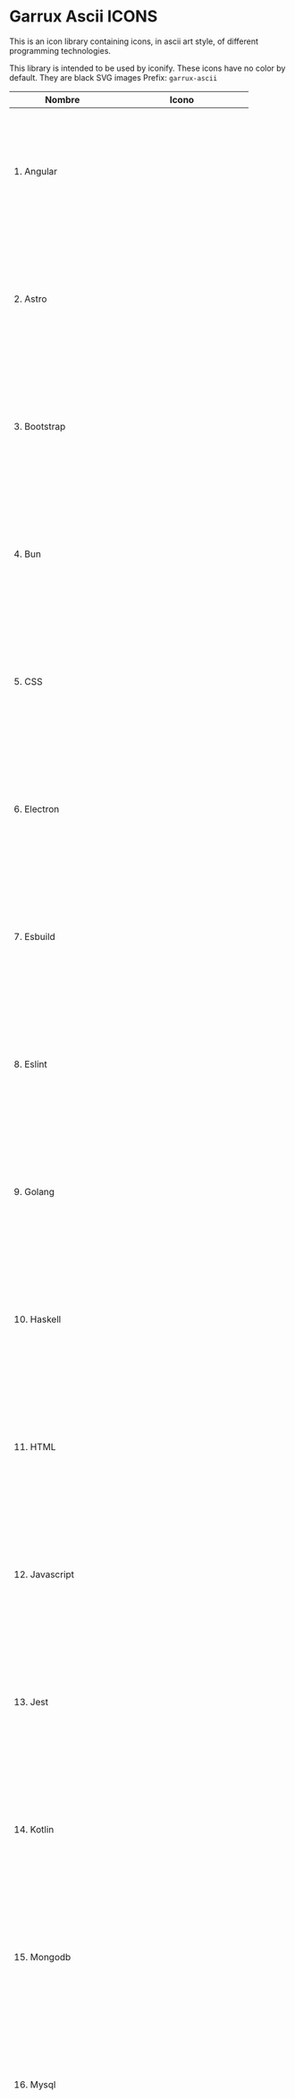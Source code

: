 # Garrux Ascii ICONS

This is an icon library containing icons, in ascii art style, of different programming technologies.

This library is intended to be used by iconify.
These icons have no color by default. They are black SVG images
Prefix: `garrux-ascii`

| <center>Nombre </center> | <center>Icono </center>                                                                                                                                                                                                                                                                        |
| ------------------------ | ---------------------------------------------------------------------------------------------------------------------------------------------------------------------------------------------------------------------------------------------------------------------------------------------- |
| 1. Angular               | <img style="--svg: url(./svg/angular.svg); color: #FF4747;width: 222px;height: 222px;background-color: currentColor;-webkit-mask-image: var(--svg);mask-image: var(--svg);-webkit-mask-repeat: no-repeat;mask-repeat: no-repeat;-webkit-mask-size: 100% 100%;mask-size: 100% 100%;"/>          |
| 2. Astro                 | <img style="--svg: url(./svg/Astro.svg); color: #FF3D00;width: 222px;height: 222px;background-color: currentColor;-webkit-mask-image: var(--svg);mask-image: var(--svg);-webkit-mask-repeat: no-repeat;mask-repeat: no-repeat;-webkit-mask-size: 100% 100%;mask-size: 100% 100%;"/>            |
| 3. Bootstrap             | <img style="--svg: url(./svg/bootstrap.svg); color: #7738FF;width: 222px;height: 222px;background-color: currentColor;-webkit-mask-image: var(--svg);mask-image: var(--svg);-webkit-mask-repeat: no-repeat;mask-repeat: no-repeat;-webkit-mask-size: 100% 100%;mask-size: 100% 100%;"/>        |
| 4. Bun                   | <img style="--svg: url(./svg/bun.svg); color: #F3CBC2;width: 222px;height: 222px;background-color: currentColor;-webkit-mask-image: var(--svg);mask-image: var(--svg);-webkit-mask-repeat: no-repeat;mask-repeat: no-repeat;-webkit-mask-size: 100% 100%;mask-size: 100% 100%;"/>              |
| 5. CSS                   | <img style="--svg: url(./svg/css.svg); color: #00A3FF;width: 222px;height: 222px;background-color: currentColor;-webkit-mask-image: var(--svg);mask-image: var(--svg);-webkit-mask-repeat: no-repeat;mask-repeat: no-repeat;-webkit-mask-size: 100% 100%;mask-size: 100% 100%;"/>              |
| 6. Electron              | <img style="--svg: url(./svg/electron.svg); color: #3F75FF;width: 222px;height: 222px;background-color: currentColor;-webkit-mask-image: var(--svg);mask-image: var(--svg);-webkit-mask-repeat: no-repeat;mask-repeat: no-repeat;-webkit-mask-size: 100% 100%;mask-size: 100% 100%;"/>         |
| 7. Esbuild               | <img style="--svg: url(./svg/esbuild.svg); color: #FFE500;width: 222px;height: 222px;background-color: currentColor;-webkit-mask-image: var(--svg);mask-image: var(--svg);-webkit-mask-repeat: no-repeat;mask-repeat: no-repeat;-webkit-mask-size: 100% 100%;mask-size: 100% 100%;"/>          |
| 8. Eslint                | <img style="--svg: url(./svg/eslint.svg); color: #4E6AFF;width: 222px;height: 222px;background-color: currentColor;-webkit-mask-image: var(--svg);mask-image: var(--svg);-webkit-mask-repeat: no-repeat;mask-repeat: no-repeat;-webkit-mask-size: 100% 100%;mask-size: 100% 100%;"/>           |
| 9. Golang                | <img style="--svg: url(./svg/golang.svg); color: #00B2FF;width: 222px;height: 222px;background-color: currentColor;-webkit-mask-image: var(--svg);mask-image: var(--svg);-webkit-mask-repeat: no-repeat;mask-repeat: no-repeat;-webkit-mask-size: 100% 100%;mask-size: 100% 100%;"/>           |
| 10. Haskell              | <img style="--svg: url(./svg/haskell.svg); color: #5B4D82;width: 222px;height: 222px;background-color: currentColor;-webkit-mask-image: var(--svg);mask-image: var(--svg);-webkit-mask-repeat: no-repeat;mask-repeat: no-repeat;-webkit-mask-size: 100% 100%;mask-size: 100% 100%;"/>          |
| 11. HTML                 | <img style="--svg: url(./svg/html.svg); color: #FF3D00;width: 222px;height: 222px;background-color: currentColor;-webkit-mask-image: var(--svg);mask-image: var(--svg);-webkit-mask-repeat: no-repeat;mask-repeat: no-repeat;-webkit-mask-size: 100% 100%;mask-size: 100% 100%;"/>             |
| 12. Javascript           | <img style="--svg: url(./svg/javascript.svg); color: #FFE500;width: 222px;height: 222px;background-color: currentColor;-webkit-mask-image: var(--svg);mask-image: var(--svg);-webkit-mask-repeat: no-repeat;mask-repeat: no-repeat;-webkit-mask-size: 100% 100%;mask-size: 100% 100%;"/>       |
| 13. Jest                 | <img style="--svg: url(./svg/jest.svg); color: #AC3E5A;width: 222px;height: 222px;background-color: currentColor;-webkit-mask-image: var(--svg);mask-image: var(--svg);-webkit-mask-repeat: no-repeat;mask-repeat: no-repeat;-webkit-mask-size: 100% 100%;mask-size: 100% 100%;"/>             |
| 14. Kotlin               | <img style="--svg: url(./svg/kotlin.svg); color: #A926E4;width: 222px;height: 222px;background-color: currentColor;-webkit-mask-image: var(--svg);mask-image: var(--svg);-webkit-mask-repeat: no-repeat;mask-repeat: no-repeat;-webkit-mask-size: 100% 100%;mask-size: 100% 100%;"/>           |
| 15. Mongodb              | <img style="--svg: url(./svg/mongodb.svg); color: #25B74E;width: 222px;height: 222px;background-color: currentColor;-webkit-mask-image: var(--svg);mask-image: var(--svg);-webkit-mask-repeat: no-repeat;mask-repeat: no-repeat;-webkit-mask-size: 100% 100%;mask-size: 100% 100%;"/>          |
| 16. Mysql                | <img style="--svg: url(./svg/mysql.svg); color: #00718B;width: 222px;height: 222px;background-color: currentColor;-webkit-mask-image: var(--svg);mask-image: var(--svg);-webkit-mask-repeat: no-repeat;mask-repeat: no-repeat;-webkit-mask-size: 100% 100%;mask-size: 100% 100%;"/>            |
| 17. Nodejs               | <img style="--svg: url(./svg/nodejs.svg); color: #25B74E;width: 222px;height: 222px;background-color: currentColor;-webkit-mask-image: var(--svg);mask-image: var(--svg);-webkit-mask-repeat: no-repeat;mask-repeat: no-repeat;-webkit-mask-size: 100% 100%;mask-size: 100% 100%;"/>           |
| 18. NPM                  | <img style="--svg: url(./svg/npm.svg); color: #C53635;width: 222px;height: 222px;background-color: currentColor;-webkit-mask-image: var(--svg);mask-image: var(--svg);-webkit-mask-repeat: no-repeat;mask-repeat: no-repeat;-webkit-mask-size: 100% 100%;mask-size: 100% 100%;"/>              |
| 19. Prettier             | <img style="--svg: url(./svg/prettier.svg); color: #b99;width: 222px;height: 222px;background-color: currentColor;-webkit-mask-image: var(--svg);mask-image: var(--svg);-webkit-mask-repeat: no-repeat;mask-repeat: no-repeat;-webkit-mask-size: 100% 100%;mask-size: 100% 100%;"/>            |
| 20. Pug                  | <img style="--svg: url(./svg/pug.svg); color: #5B3932;width: 222px;height: 222px;background-color: currentColor;-webkit-mask-image: var(--svg);mask-image: var(--svg);-webkit-mask-repeat: no-repeat;mask-repeat: no-repeat;-webkit-mask-size: 100% 100%;mask-size: 100% 100%;"/>              |
| 21. React                | <img style="--svg: url(./svg/react.svg); color: #00D1FF;width: 222px;height: 222px;background-color: currentColor;-webkit-mask-image: var(--svg);mask-image: var(--svg);-webkit-mask-repeat: no-repeat;mask-repeat: no-repeat;-webkit-mask-size: 100% 100%;mask-size: 100% 100%;"/>            |
| 22. Sass                 | <img style="--svg: url(./svg/sass.svg); color: #CF6C9C;width: 222px;height: 222px;background-color: currentColor;-webkit-mask-image: var(--svg);mask-image: var(--svg);-webkit-mask-repeat: no-repeat;mask-repeat: no-repeat;-webkit-mask-size: 100% 100%;mask-size: 100% 100%;"/>             |
| 23. StyledComponents     | <img style="--svg: url(./svg/styledcomponents.svg); color: #FF25AD;width: 222px;height: 222px;background-color: currentColor;-webkit-mask-image: var(--svg);mask-image: var(--svg);-webkit-mask-repeat: no-repeat;mask-repeat: no-repeat;-webkit-mask-size: 100% 100%;mask-size: 100% 100%;"/> |
| 24. Svelte               | <img style="--svg: url(./svg/svelte.svg); color: #FF3E00;width: 222px;height: 222px;background-color: currentColor;-webkit-mask-image: var(--svg);mask-image: var(--svg);-webkit-mask-repeat: no-repeat;mask-repeat: no-repeat;-webkit-mask-size: 100% 100%;mask-size: 100% 100%;"/>           |
| 25. Tailwind             | <img style="--svg: url(./svg/tailwind.svg); color: #38BDF8;width: 222px;height: 222px;background-color: currentColor;-webkit-mask-image: var(--svg);mask-image: var(--svg);-webkit-mask-repeat: no-repeat;mask-repeat: no-repeat;-webkit-mask-size: 100% 100%;mask-size: 100% 100%;"/>         |
| 26. Typescript           | <img style="--svg: url(./svg/typescript.svg); color: #3178C6;width: 222px;height: 222px;background-color: currentColor;-webkit-mask-image: var(--svg);mask-image: var(--svg);-webkit-mask-repeat: no-repeat;mask-repeat: no-repeat;-webkit-mask-size: 100% 100%;mask-size: 100% 100%;"/>       |
| 27. Vue                  | <img style="--svg: url(./svg/vue.svg); color: #41B883;width: 222px;height: 222px;background-color: currentColor;-webkit-mask-image: var(--svg);mask-image: var(--svg);-webkit-mask-repeat: no-repeat;mask-repeat: no-repeat;-webkit-mask-size: 100% 100%;mask-size: 100% 100%;"/>              |
| 28. Wordpress            | <img style="--svg: url(./svg/wordpress.svg); color: #3381A4;width: 222px;height: 222px;background-color: currentColor;-webkit-mask-image: var(--svg);mask-image: var(--svg);-webkit-mask-repeat: no-repeat;mask-repeat: no-repeat;-webkit-mask-size: 100% 100%;mask-size: 100% 100%;"/>        |
